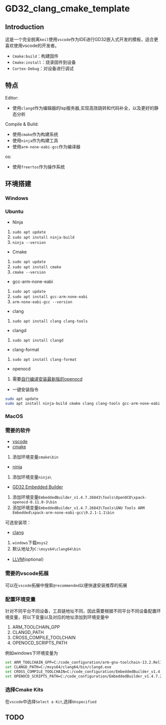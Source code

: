 # GD32_clang_cmake_template

## Introduction

这是一个完全脱离`keil`使用`vscode`作为IDE进行GD32嵌入式开发的模板，适合更喜欢使用vscode的开发者。
- `Cmake:build`：构建固件
- `Cmake:install`：烧录固件到设备
- `Cortex-Debug`：对设备进行调试

## 特点

Editor:
- 使用`clangd`作为编辑器的lsp服务器,实现高效跳转和代码补全，以及更好的静态分析

Compile & Build:
- 使用`cmake`作为构建系统
- 使用`ninja`作为构建工具
- 使用`arm-none-eabi-gcc`作为编译器

os:
- 使用`freertos`作为操作系统

## 环境搭建

### Windows

### Ubuntu

- Ninja
1. `sudo apt update`
2. `sudo apt install ninja-build`
3. `ninja --version`

- Cmake
1. `sudo apt update`
2. `sudo apt install cmake`
3. `cmake --version`

- gcc-arm-none-eabi
1. `sudo apt update`
2. `sudo apt install gcc-arm-none-eabi`
3. `arm-none-eabi-gcc --version`

- clang
1. `sudo apt install clang clang-tools`

- clangd
1. `sudo apt install clangd`

- clang-format
1. `sudo apt install clang-format`

- openocd
1. 需要[自行编译安装最新版的openocd](https://blog.csdn.net/qq_39765790/article/details/133470373)

- 一键安装指令
```bash
sudo apt update
sudo apt install ninja-build cmake clang clang-tools gcc-arm-none-eabi openocd
```

### MacOS

### 需要的软件

- [vscode](https://code.visualstudio.com/Download)
- [cmake](https://cmake.org/download/)
1. 添加环境变量`cmake\bin`
- [ninja](https://github.com/ninja-build/ninja/releases/tag/v1.12.1)
1. 添加环境变量`ninja\`
- [GD32 Embedded Builder](https://www.gd32mcu.com/cn/download)
1. 添加环境变量`EmbeddedBuilder_v1.4.7.26843\Tools\OpenOCD\xpack-openocd-0.11.0-3\bin`
2. 添加环境变量`EmbeddedBuilder_v1.4.7.26843\Tools\GNU Tools ARM Embedded\xpack-arm-none-eabi-gcc\9.2.1-1.1\bin`

可选安装项：
- [clang]([optional](https://www.msys2.org/))
1. `windows`下载`msys2`
2. 默认地址为`C:\msys64\clang64\bin`
- [LLVM](https://releases.llvm.org/download.html)(optional）

### 需要的vscode拓展

可以在`vscode`拓展中搜索`@recommended`以便快速安装推荐的拓展

### 配置环境变量

针对不同平台不同设备，工具链地址不同，因此需要根据不同平台不同设备配置环境变量，将以下变量以及对应的地址添加到环境变量中

1. ARM_TOOLCHAIN_GPP
2. CLANGD_PATH
3. CROSS_COMPILE_TOOLCHAIN
4. OPENOCD_SCRIPTS_PATH

例如windows下环境变量为

```bash
set ARM_TOOLCHAIN_GPP=C:/code_configuration/arm-gnu-toolchain-13.2.Rel1-mingw-w64-i686-arm-none-eabi/bin/arm-none-eabi-g++.exe
set CLANGD_PATH=C:/msys64/clang64/bin/clangd.exe
set CROSS_COMPILE_TOOLCHAIN=C:/code_configuration/EmbeddedBuilder_v1.4.7.26843/Tools/GNU Tools ARM Embedded/xpack-arm-none-eabi-gcc/9.2.1-1.1
set OPENOCD_SCRIPTS_PATH=C:/code_configuration/EmbeddedBuilder_v1.4.7.26843/Tools/OpenOCD/xpack-openocd-0.11.0-3/scripts/
```

### 选择Cmake Kits

在`vscode`中选择`Select a Kit`,选择`Unspecified`

## TODO